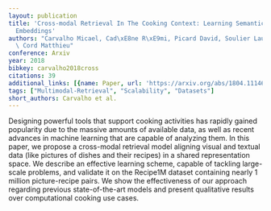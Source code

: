 ```yaml
---
layout: publication
title: 'Cross-modal Retrieval In The Cooking Context: Learning Semantic Text-image
  Embeddings'
authors: "Carvalho Micael, Cad\xE8ne R\xE9mi, Picard David, Soulier Laure, Thome Nicolas,\
  \ Cord Matthieu"
conference: Arxiv
year: 2018
bibkey: carvalho2018cross
citations: 39
additional_links: [{name: Paper, url: 'https://arxiv.org/abs/1804.11146'}]
tags: ["Multimodal-Retrieval", "Scalability", "Datasets"]
short_authors: Carvalho et al.
---
```

Designing powerful tools that support cooking activities has rapidly gained
popularity due to the massive amounts of available data, as well as recent
advances in machine learning that are capable of analyzing them. In this paper,
we propose a cross-modal retrieval model aligning visual and textual data (like
pictures of dishes and their recipes) in a shared representation space. We
describe an effective learning scheme, capable of tackling large-scale
problems, and validate it on the Recipe1M dataset containing nearly 1 million
picture-recipe pairs. We show the effectiveness of our approach regarding
previous state-of-the-art models and present qualitative results over
computational cooking use cases.